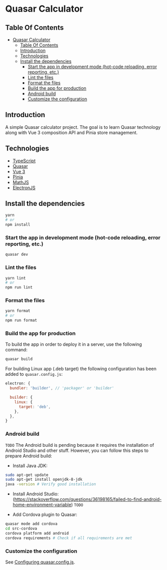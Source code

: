 # Quasar Calculator

## Table Of Contents

- [Quasar Calculator](#quasar-calculator)
  - [Table Of Contents](#table-of-contents)
  - [Introduction](#introduction)
  - [Technologies](#technologies)
  - [Install the dependencies](#install-the-dependencies)
    - [Start the app in development mode (hot-code reloading, error reporting, etc.)](#start-the-app-in-development-mode-hot-code-reloading-error-reporting-etc)
    - [Lint the files](#lint-the-files)
    - [Format the files](#format-the-files)
    - [Build the app for production](#build-the-app-for-production)
    - [Android build](#android-build)
    - [Customize the configuration](#customize-the-configuration)

## Introduction

A simple Quasar calculator project. The goal is to learn Quasar technology along with Vue 3 composition API and Pinia store management.

## Technologies

- [TypeScript](https://www.typescriptlang.org/)
- [Quasar](https://quasar.dev/)
- [Vue 3](https://vuejs.org/)
- [Pinia](https://reactnavigation.org/)
- [MathJS](https://www.npmjs.com/package/mathjs)
- [ElectronJS](https://www.electronjs.org/)

## Install the dependencies

```bash
yarn
# or
npm install
```

### Start the app in development mode (hot-code reloading, error reporting, etc.)

```bash
quasar dev
```

### Lint the files

```bash
yarn lint
# or
npm run lint
```

### Format the files

```bash
yarn format
# or
npm run format
```

### Build the app for production

To build the app in order to deploy it in a server, use the following command:

```bash
quasar build
```

For building Linux app (.deb target) the following configuration has been added to `quasar.config.js`:

```js
electron: {
  bundler: 'builder', // 'packager' or 'builder'

  builder: {
    linux: {
      target: 'deb',
    },
  },
}
```

### Android build

`TODO` The Android build is pending because it requires the installation of Android Studio and other stuff. However, you can follow this steps to prepare Android build:

- Install Java JDK:

```bash
sudo apt-get update
sudo apt-get install openjdk-8-jdk
java -version # Verify good installation
```

- Install Android Studio:
  (https://stackoverflow.com/questions/36198165/failed-to-find-android-home-environment-variable)
  `TODO`

- Add Cordova plugin to Quasar:

```bash
quasar mode add cordova
cd src-cordova
cordova platform add android
cordova requirements # Check if all requirements are met
```

### Customize the configuration

See [Configuring quasar.config.js](https://v2.quasar.dev/quasar-cli-webpack/quasar-config-js).
